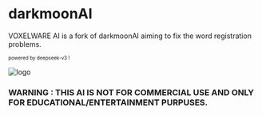 # darkmoonAI

VOXELWARE AI is a fork of darkmoonAI aiming to fix the word registration problems.

<sup><sub>powered by deepseek-v3 !</sub></sup>

![logo]([https://cdn.discordapp.com/attachments/1373224673944535122/1378349261997084783/image.png?ex=68403bc8&is=683eea48&hm=d22cc772c164a32fa506c66c3bec68df00c242fd1433c9e3a5a5849a83d1d126&](https://raw.githubusercontent.com/VOXELWARE-studios/voxelware-AI/refs/heads/main/voxelware.png))

### WARNING : THIS AI IS NOT FOR COMMERCIAL USE AND ONLY FOR EDUCATIONAL/ENTERTAINMENT PURPUSES.
